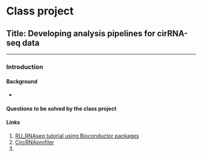 # Class project
## Title: Developing analysis pipelines for cirRNA-seq data
-----
### Introduction
#### Background
* 
#### Questions to be solved by the class project


#### Links
1. [RU_RNAseq tutorial using Bioconductor packages](https://rockefelleruniversity.github.io/RU_RNAseq/)
2. [CircRNAprofiler](https://bioconductor.org/packages/release/bioc/html/circRNAprofiler.html)
3. 
